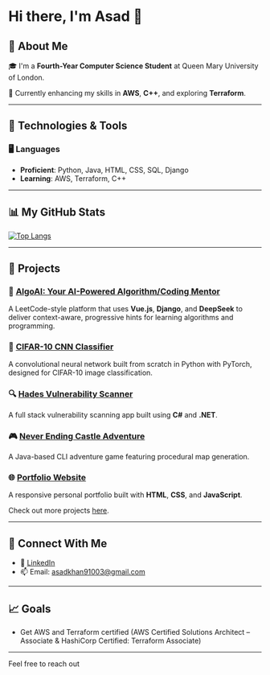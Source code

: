 # Hi there, I'm **Asad** 👋

## 🚀 About Me

🎓 I'm a **Fourth-Year Computer Science Student** at Queen Mary University of London.

🌱 Currently enhancing my skills in **AWS**, **C++**, and exploring **Terraform**.

---

## 🔧 Technologies & Tools

### 🖥️ Languages
- **Proficient**: Python, Java, HTML, CSS, SQL, Django
- **Learning**: AWS, Terraform, C++

---

## 📊 My GitHub Stats

[![Top Langs](https://github-readme-stats.vercel.app/api/top-langs/?username=As4d&layout=compact&theme=radical)](https://github.com/anuraghazra/github-readme-stats)

---

## 💼 Projects

### 🤖 [AlgoAI: Your AI-Powered Algorithm/Coding Mentor](https://github.com/As4d/algo-ai) 
A LeetCode-style platform that uses **Vue.js**, **Django**, and **DeepSeek** to deliver context-aware, progressive hints for learning algorithms and programming.

### 🧠 [CIFAR-10 CNN Classifier](https://github.com/As4d/cifar10-convolutional-network)
A convolutional neural network built from scratch in Python with PyTorch, designed for CIFAR-10 image classification.

### 🔍 [Hades Vulnerability Scanner](https://github.com/As4d/hades)
A full stack vulnerability scanning app built using **C#** and **.NET**.

### 🎮 [Never Ending Castle Adventure](https://github.com/As4d/never-ending-castle-adventure)
A Java-based CLI adventure game featuring procedural map generation.

### 🌐 [Portfolio Website](https://github.com/As4d/portfolio-website)
A responsive personal portfolio built with **HTML**, **CSS**, and **JavaScript**.

Check out more projects [here](https://github.com/As4d?tab=repositories).

---

## 🤝 Connect With Me

- 💼 [LinkedIn](https://www.linkedin.com/in/asad-ali-khan)
- 📫 Email: [asadkhan91003@gmail.com](mailto:asadkhan91003@gmail.com)

---

## 📈 Goals
- Get AWS and Terraform certified (AWS Certified Solutions Architect – Associate & HashiCorp Certified: Terraform Associate)

---

Feel free to reach out
